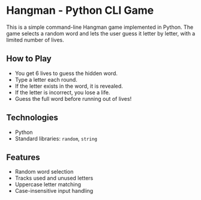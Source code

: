 # Hangman - Python CLI Game

This is a simple command-line Hangman game implemented in Python. The game selects a random word and lets the user guess it letter by letter, with a limited number of lives.

## How to Play
- You get 6 lives to guess the hidden word.
- Type a letter each round.
- If the letter exists in the word, it is revealed.
- If the letter is incorrect, you lose a life.
- Guess the full word before running out of lives!

## Technologies
- Python
- Standard libraries: `random`, `string`

## Features
- Random word selection
- Tracks used and unused letters
- Uppercase letter matching
- Case-insensitive input handling
